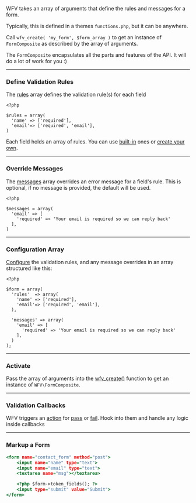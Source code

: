 

WFV takes an array of arguments that define the rules and messages for a form.

Typically, this is defined in a themes `functions.php`, but it can be anywhere.

Call `wfv_create( 'my_form', $form_array )` to get an instance of `FormComposite` as described by the array of arguments.

The `FormComposite` encapsulates all the parts and features of the API. It will do a lot of work for you :)

---

### **Define Validation Rules**
The [rules](/guide/rules/) array defines the validation rule(s) for each field
~~~~{.php}
<?php

$rules = array(
  'name' => ['required'],
  'email'=> ['required', 'email'],
)
~~~~
Each field holds an array of rules. You can use [built-in](/guide/rules/#built-in-rules) ones or [create your own](/guide/rules/#custom-rules).

---

### **Override Messages**
The [messages](/guide/messages/) array overrides an error message for a field's rule. This is optional, if no message is provided, the default will be used.
~~~~{.php}
<?php

$messages = array(
  'email' => [
    'required' => 'Your email is required so we can reply back'
  ],
)
~~~~

---

### **Configuration Array**
[Configure](/guide/configure/) the validation rules, and any message overrides in an array structured like this:
~~~~{.php}
<?php

$form = array(
  'rules'  => array(
    'name' => ['required'],
    'email'=> ['required', 'email'],
  ),

  'messages' => array(
    'email' => [
      'required' => 'Your email is required so we can reply back'
    ],
  )
);
~~~~

---

### **Activate**
Pass the array of arguments into the [wfv_create()](/guide/create) function to get an instance of `WFV\FormComposite`.

---

### **Validation Callbacks**

WFV triggers an [action](/guide/hooks) for [pass](/guide/hooks/#pass) or [fail](/guide/hooks/#fail). Hook into them and handle any logic inside callbacks

---

### **Markup a Form**

~~~~.html
<form name="contact_form" method="post">
    <input name="name" type="text">
    <input name="email" type="text">
    <textarea name="msg"></textarea>

    <?php $form->token_fields(); ?>
    <input type="submit" value="Submit">
</form>
~~~~
